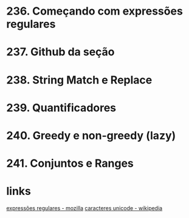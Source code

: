 # 236. Começando com expressões regulares
# 237. Github da seção
# 238. String Match e Replace
# 239. Quantificadores
# 240. Greedy e non-greedy (lazy)
# 241. Conjuntos e Ranges

# links
 [expressões regulares - mozilla](https://developer.mozilla.org/pt-BR/docs/Web/JavaScript/Guide/Regular_Expressions)
  [caracteres unicode - wikipedia](https://en.wikipedia.org/wiki/List_of_Unicode_characters)